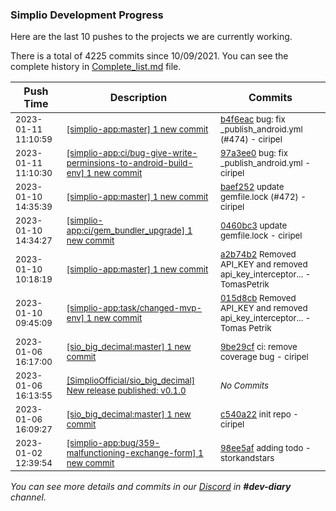
### Simplio Development Progress

Here are the last 10 pushes to the projects we are currently working.

There is a total of 4225 commits since 10/09/2021. You can see the complete history in
 [Complete_list.md](Complete_list.md) file.

| Push Time | Description | Commits |
| --- | --- | --- |
| <sub>2023-01-11 11:10:59</sub> | <sub>[[simplio-app:master] 1 new commit](https://github.com/SimplioOfficial/simplio-app/commit/b4f6eacc62fb27d2bf58884720328fc527bb45a8)</sub> | <sub>[b4f6eac](https://github.com/SimplioOfficial/simplio-app/commit/b4f6eacc62fb27d2bf58884720328fc527bb45a8) bug: fix _publish_android.yml (#474) - ciripel</sub> |
| <sub>2023-01-11 11:10:30</sub> | <sub>[[simplio-app:ci/bug\-give\-write\-perminsions\-to\-android\-build\-env] 1 new commit](https://github.com/SimplioOfficial/simplio-app/commit/97a3ee04dae45bca2bb9fc2a8aaf6823fbaaf2eb)</sub> | <sub>[97a3ee0](https://github.com/SimplioOfficial/simplio-app/commit/97a3ee04dae45bca2bb9fc2a8aaf6823fbaaf2eb) bug: fix _publish_android.yml - ciripel</sub> |
| <sub>2023-01-10 14:35:39</sub> | <sub>[[simplio-app:master] 1 new commit](https://github.com/SimplioOfficial/simplio-app/commit/baef25253184ff9cc004ad2cf3a4d7c91f8bc787)</sub> | <sub>[baef252](https://github.com/SimplioOfficial/simplio-app/commit/baef25253184ff9cc004ad2cf3a4d7c91f8bc787) update gemfile.lock (#472) - ciripel</sub> |
| <sub>2023-01-10 14:34:27</sub> | <sub>[[simplio-app:ci/gem\_bundler\_upgrade] 1 new commit](https://github.com/SimplioOfficial/simplio-app/commit/0460bc3ec5e4121d65c40dfaeeaa7d6a4712098c)</sub> | <sub>[0460bc3](https://github.com/SimplioOfficial/simplio-app/commit/0460bc3ec5e4121d65c40dfaeeaa7d6a4712098c) update gemfile.lock - ciripel</sub> |
| <sub>2023-01-10 10:18:19</sub> | <sub>[[simplio-app:master] 1 new commit](https://github.com/SimplioOfficial/simplio-app/commit/a2b74b2d25a3896ccc196a14268c43c58e4fdb08)</sub> | <sub>[a2b74b2](https://github.com/SimplioOfficial/simplio-app/commit/a2b74b2d25a3896ccc196a14268c43c58e4fdb08) Removed API_KEY and removed api_key_interceptor... - TomasPetrik</sub> |
| <sub>2023-01-10 09:45:09</sub> | <sub>[[simplio-app:task/changed\-mvp\-env] 1 new commit](https://github.com/SimplioOfficial/simplio-app/commit/015d8cbfd09043749eb70deea569ec9254ab99a8)</sub> | <sub>[015d8cb](https://github.com/SimplioOfficial/simplio-app/commit/015d8cbfd09043749eb70deea569ec9254ab99a8) Removed API_KEY and removed api_key_interceptor... - Tomas Petrik</sub> |
| <sub>2023-01-06 16:17:00</sub> | <sub>[[sio_big_decimal:master] 1 new commit](https://github.com/SimplioOfficial/sio_big_decimal/commit/9be29cf0ca00b4cf29cc008ef7cb4cdd7b999844)</sub> | <sub>[9be29cf](https://github.com/SimplioOfficial/sio_big_decimal/commit/9be29cf0ca00b4cf29cc008ef7cb4cdd7b999844) ci: remove coverage bug - ciripel</sub> |
| <sub>2023-01-06 16:13:55</sub> | <sub>[[SimplioOfficial/sio_big_decimal] New release published: v0\.1\.0](https://github.com/SimplioOfficial/sio_big_decimal/releases/tag/v0.1.0)</sub> | <sub>_No Commits_</sub> |
| <sub>2023-01-06 16:09:27</sub> | <sub>[[sio_big_decimal:master] 1 new commit](https://github.com/SimplioOfficial/sio_big_decimal/commit/c540a22dac4c4ef26a32bde49b0dece1405c6a6a)</sub> | <sub>[c540a22](https://github.com/SimplioOfficial/sio_big_decimal/commit/c540a22dac4c4ef26a32bde49b0dece1405c6a6a) init repo - ciripel</sub> |
| <sub>2023-01-02 12:39:54</sub> | <sub>[[simplio-app:bug/359\-malfunctioning\-exchange\-form] 1 new commit](https://github.com/SimplioOfficial/simplio-app/commit/98ee5af8e9c7c6be459120bae6e7959ed0b411da)</sub> | <sub>[98ee5af](https://github.com/SimplioOfficial/simplio-app/commit/98ee5af8e9c7c6be459120bae6e7959ed0b411da) adding todo - storkandstars</sub> |

_You can see more details and commits in our [Discord](https://discord.gg/aKhjuwZmdP) in **#dev-diary** channel._
